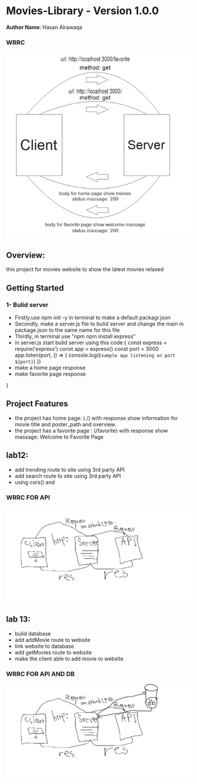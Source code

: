 # Movies-Library - Version 1.0.0


**Author Name**: Hasan Alrawaqa

### WRRC
![Alt text](WRRC.PNG)

## Overview:
this project for movies website to show the latest movies relased

## Getting Started
### 1- Bulid server
- Firstly,use npm init -y in terminal to make a default packagr.json 
- Secondly, make a server.js file to bulid server and change the main in  package.json to the same name for this file
- Thirdly, in terminal use "npm  npm install express"
- in server.js start bulid server using this code:{
    const express = require('express')
const app = express()
const port = 3000
app.listen(port, () => {
  console.log(`Example app listening on port ${port}`)
})
-  make a home page response
- make favorite page response


}

## Project Features
 - the project has home page: (./) with response show information for movie title and poster_path and overview.
 - the project has a favorite page : (/favorite) with response show massage: Welcome to Favorite Page

 ## lab12:
 - add trending route to site using 3rd party API
 - add search route to site using 3rd party API
 - using cors() and 
 ### WRRC FOR API
 ![Alt text](WRRC%20API.png)

 ## lab 13:
 - bulid database
 - add addMovie route to website 
 - link website to database
 - add getMovies route to website
 - make the client able to add movie to website
  ### WRRC FOR API AND DB
![Alt text](WRRC%20API%20AND%20DB.png)